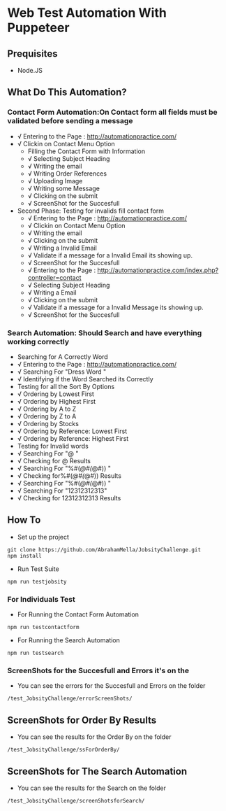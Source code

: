 # Web Test Automation With Puppeteer
 ## Prequisites
 - Node.JS

 ## What Do This Automation?
###  Contact Form Automation:On Contact form all fields must be validated before sending a message
 - √ Entering to the Page : http://automationpractice.com/ 
  - √ Clickin on Contact Menu Option 
    -  Filling the Contact Form with Information
      -  √ Selecting Subject Heading  
       - √ Writing the email 
       - √ Writing Order References 
       - √ Uploading Image 
       - √ Writing some Message 
      - √ Clicking on the submit 
       - √ ScreenShot for the Succesfull 
  - Second Phase: Testing for invalids fill contact form
     - √ Entering to the Page : http://automationpractice.com/ 
     - √ Clickin on Contact Menu Option 
     - √ Writing the email 
     - √ Clicking on the submit 
     - √ Writing a Invalid Email 
     - √ Validate if a message for a Invalid Email its showing up.
     - √ ScreenShot for the Succesfull
     - √ Entering to the Page : http://automationpractice.com/index.php?controller=contact 
     - √ Selecting Subject Heading  
     - √ Writing a  Email 
     - √ Clicking on the submit 
     - √ Validate if a message for a Invalid Message its showing up. 
     - √ ScreenShot for the Succesfull

 ### Search Automation: Should Search and have everything working correctly
   -  Searching for A Correctly Word
   -  √ Entering to the Page : http://automationpractice.com/  
   -  √ Searching For "Dress Word " 
   -  √ Identifying if the Word Searched its Correctly 
   -  Testing for all the Sort By Options
   -  √ Ordering by Lowest First 
   -  √ Ordering by Highest  First 
   -  √ Ordering by A to Z  
   -  √ Ordering by Z to A  
   - √ Ordering by Stocks 
   - √ Ordering by Reference: Lowest First  
   - √ Ordering by Reference: Highest First 
   - Testing for Invalid words
   -   √ Searching For "@ "
   -  √ Checking for @ Results  
   -  √ Searching For "%#(*@#(*@#)) " 
   -  √ Checking for%#(*@#(*@#)) Results  
   -  √ Searching For "%#(*@#(*@#)) " 
   -  √ Searching For "12312312313"  
   -   √ Checking for 12312312313 Results 

## How To
- Set up the project
```
git clone https://github.com/AbrahamMella/JobsityChallenge.git
npm install 
```
- Run Test Suite
```
npm run testjobsity
```

### For Individuals Test
- For Running the Contact Form Automation

```
npm run testcontactform
```

- For Running the Search Automation

``
npm run testsearch
``


### ScreenShots for the Succesfull and Errors it's on the
- You can see the errors for the Succesfull and Errors on the folder 
```
/test_JobsityChallenge/errorScreenShots/
```
## ScreenShots for Order By Results
- You can see the results for the Order By on the folder 
```
/test_JobsityChallenge/ssForOrderBy/
```

## ScreenShots for The Search Automation
- You can see the results for the Search on the folder 
```
/test_JobsityChallenge/screenShotsforSearch/
```
